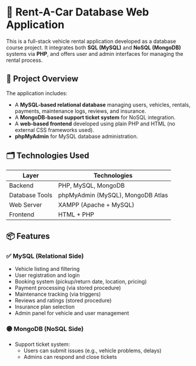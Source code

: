 # 🚗 Rent-A-Car Database Web Application

This is a full-stack vehicle rental application developed as a database course project. It integrates both **SQL (MySQL)** and **NoSQL (MongoDB)** systems via **PHP**, and offers user and admin interfaces for managing the rental process.

## 📌 Project Overview

The application includes:

- A **MySQL-based relational database** managing users, vehicles, rentals, payments, maintenance logs, reviews, and insurance.
- A **MongoDB-based support ticket system** for NoSQL integration.
- A **web-based frontend** developed using plain PHP and HTML (no external CSS frameworks used).
- **phpMyAdmin** for MySQL database administration.

## 🗂️ Technologies Used

| Layer | Technologies |
|-------|--------------|
| Backend | PHP, MySQL, MongoDB |
| Database Tools | phpMyAdmin (MySQL), MongoDB Atlas |
| Web Server | XAMPP (Apache + MySQL) |
| Frontend | HTML + PHP |

## 📦 Features

### ✅ MySQL (Relational Side)
- Vehicle listing and filtering
- User registration and login
- Booking system (pickup/return date, location, pricing)
- Payment processing (via stored procedure)
- Maintenance tracking (via triggers)
- Reviews and ratings (stored procedure)
- Insurance plan selection
- Admin panel for vehicle and user management

### 🟣 MongoDB (NoSQL Side)
- Support ticket system:
  - Users can submit issues (e.g., vehicle problems, delays)
  - Admins can respond and close tickets


